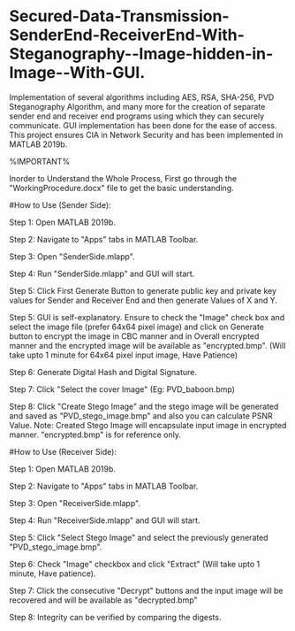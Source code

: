# Secured-Data-Transmission-SenderEnd-ReceiverEnd-With-Steganography--Image-hidden-in-Image--With-GUI.

Implementation of several algorithms including AES, 
RSA, SHA-256, PVD Steganography Algorithm, and many 
more for the creation of separate sender end and receiver 
end programs using which they can securely communicate. 
GUI implementation has been done for the ease of access. 
This project ensures CIA in Network Security and has been 
implemented in MATLAB 2019b.

%IMPORTANT%

Inorder to Understand the Whole Process, First go through 
the "WorkingProcedure.docx" file to get the basic understanding.

#How to Use (Sender Side):

Step 1: Open MATLAB 2019b.

Step 2: Navigate to "Apps" tabs in MATLAB 
Toolbar.

Step 3: Open "SenderSide.mlapp".

Step 4: Run "SenderSide.mlapp" and GUI will 
start.

Step 5: Click First Generate Button to generate 
public key and private key values for Sender and 
Receiver End and then generate Values of X and Y.

Step 5: GUI is self-explanatory. Ensure to check 
the "Image" check box and select the image file (prefer 64x64 pixel image)
and click on Generate button to encrypt the image in CBC manner 
and in Overall encrypted manner and the encrypted image will be available as
"encrypted.bmp". (Will take upto 1 minute for 64x64 pixel 
input image, Have Patience)

Step 6: Generate Digital Hash and Digital Signature.

Step 7: Click "Select the cover Image" (Eg: PVD_baboon.bmp)

Step 8: Click "Create Stego Image" and the stego image will 
be generated and saved as "PVD_stego_image.bmp" and also 
you can calculate PSNR Value. Note: Created Stego Image will encapsulate
input image in encrypted manner. "encrypted.bmp" is for reference only.

#How to Use (Receiver Side):

Step 1: Open MATLAB 2019b.

Step 2: Navigate to "Apps" tabs in MATLAB Toolbar.

Step 3: Open "ReceiverSide.mlapp".

Step 4: Run "ReceiverSide.mlapp" and GUI will start.

Step 5: Click "Select Stego Image" and select the previously 
generated "PVD_stego_image.bmp".

Step 6: Check "Image" checkbox and click "Extract" (Will take upto 1 minute, 
Have patience).

Step 7: Click the consecutive "Decrypt" buttons and the input 
image will be recovered and will be available as "decrypted.bmp"

Step 8: Integrity can be verified by comparing the digests.

